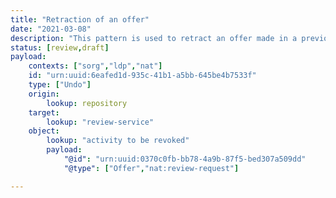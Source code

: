 ```yaml
---
title: "Retraction of an offer"
date: "2021-03-08"
description: "This pattern is used to retract an offer made in a previous notification."
status: [review,draft]
payload:
    contexts: ["sorg","ldp","nat"]
    id: "urn:uuid:6eafed1d-935c-41b1-a5bb-645be4b7533f"
    type: ["Undo"]
    origin:
        lookup: repository
    target:
        lookup: "review-service"
    object:
        lookup: "activity to be revoked"
        payload:
            "@id": "urn:uuid:0370c0fb-bb78-4a9b-87f5-bed307a509dd"
            "@type": ["Offer","nat:review-request"]

---
```



